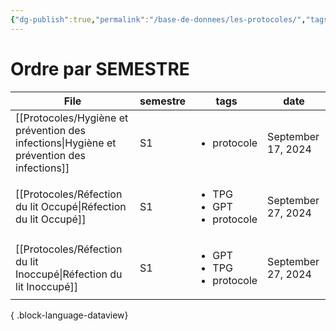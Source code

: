 ```yaml
---
{"dg-publish":true,"permalink":"/base-de-donnees/les-protocoles/","tags":["dataview"],"noteIcon":""}
---
```


# Ordre par SEMESTRE
| File                                                                                         | semestre | tags                                                | date               |
| -------------------------------------------------------------------------------------------- | -------- | --------------------------------------------------- | ------------------ |
| [[Protocoles/Hygiène et prévention des infections\|Hygiène et prévention des infections]] | S1       | <ul><li>protocole</li></ul>                         | September 17, 2024 |
| [[Protocoles/Réfection du lit Occupé\|Réfection du lit Occupé]]                           | S1       | <ul><li>TPG</li><li>GPT</li><li>protocole</li></ul> | September 27, 2024 |
| [[Protocoles/Réfection du lit Inoccupé\|Réfection du lit Inoccupé]]                       | S1       | <ul><li>GPT</li><li>TPG</li><li>protocole</li></ul> | September 27, 2024 |

{ .block-language-dataview}
